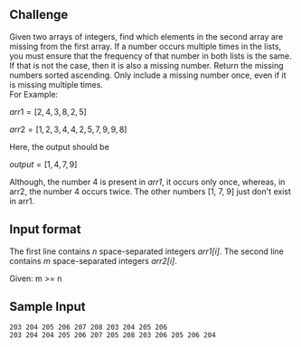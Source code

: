 ## Challenge
Given two arrays of integers, find which elements in
the second array are missing from the first array. If 
a number occurs multiple times in the lists, you must
ensure that the frequency of that number in both lists
is the same. If that is not the case, then it is also
a missing number. Return the missing numbers sorted
ascending. Only include a missing number once, even if
it is missing multiple times.\
For Example:

$arr1=[2,4,3,8,2,5]$

$arr2=[1,2,3,4,4,2,5,7,9,9,8]$

Here, the output should be

$output=[1,4,7,9]$

Although, the number 4 is present in *arr1*, it 
occurs only once, whereas, in arr2, the number 4 occurs
twice. The other numbers [1, 7, 9] just don't exist
in arr1.

## Input format
The first line contains *n* space-separated integers *arr1[i]*.
The second line contains *m* space-separated integers *arr2[i]*.

Given: m >= n 

## Sample Input
```
203 204 205 206 207 208 203 204 205 206
203 204 204 205 206 207 205 208 203 206 205 206 204
```